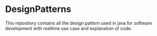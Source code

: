 # DesignPatterns
This repository contains all the design pattern used in java for software development with realtime use case and explanation of code.
